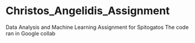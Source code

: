 # Christos_Angelidis_Assignment
Data Analysis and Machine Learning Assignment for Spitogatos
The code ran in Google collab
